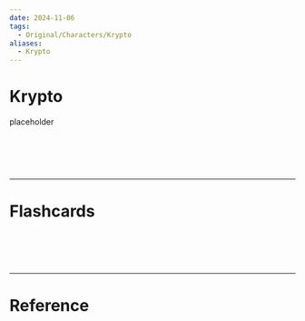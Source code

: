 ```yaml
---
date: 2024-11-06
tags:
  - Original/Characters/Krypto
aliases:
  - Krypto
---
```

# Krypto
placeholder

# ‌
---
# Flashcards


# ‌
---
# Reference
